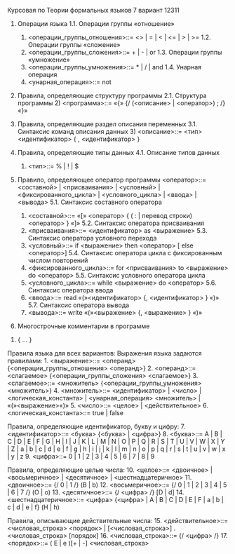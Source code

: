 Курсовая по Теории формальных языков
7 вариант 12311

1. Операции языка
  1.1. Операции группы «отношение»
    1) <операции_группы_отношения>::= <> | = | < | <= | > | >=
  1.2. Операции группы «сложение»
    1) <операции_группы_сложения>::= + | - | or
  1.3. Операции группы «умножение»
    1) <операции_группы_умножения>::= * | / | and
  1.4. Унарная операция
    1) <унарная_операция>::= not

2. Правила, определяющие структуру программы
  2.1. Структура программы
    2) <программа>::= «{» {/ (<описание> | <оператор>) ; /} «}»

3. Правила, определяющие раздел описания переменных
  3.1. Синтаксис команд описания данных
    3) <описание>::= <тип> <идентификатор> { , <идентификатор> }

4. Правила, определяющие типы данных
  4.1. Описание типов данных
    1) <тип>::= % | ! | $

5. Правило, определяющее оператор программы
<оператор>::= <составной> | <присваивания> | <условный> | <фиксированного_цикла> | <условного_цикла> | <ввода> | <вывода>
  5.1. Синтаксис составного оператора
    1) <составной>::= «[» <оператор> { ( : | перевод строки) <оператор> } «]»
  5.2. Синтаксис оператора присваивания
    1) <присваивания>::= <идентификатор> as <выражение>
  5.3. Синтаксис оператора условного перехода
    1) <условный>::= if <выражение> then <оператор> [ else <оператор>]
  5.4. Синтаксис оператора цикла с фиксированным числом повторений
    1) <фиксированного_цикла>::= for <присваивания> to <выражение> do <оператор>
  5.5. Синтаксис условного оператора цикла
    1) <условного_цикла>::= while <выражение> do <оператор>
  5.6. Синтаксис оператора ввода
    1) <ввода>::= read «(»<идентификатор> {, <идентификатор> } «)»
  5.7. Синтаксис оператора вывода
    1) <вывода>::= write «(»<выражение> {, <выражение> } «)»

6. Многострочные комментарии в программе
  1) { … }


Правила языка для всех вариантов:
  Выражения языка задаются правилами:
    1. <выражение>::= <операнд>{<операции_группы_отношения> <операнд>}
    2. <операнд>::= <слагаемое> {<операции_группы_сложения> <слагаемое>}
    3. <слагаемое>::= <множитель> {<операции_группы_умножения> <множитель>}
    4. <множитель>::= <идентификатор> | <число> | <логическая_константа> | <унарная_операция> <множитель> | «(»<выражение>«)»
    5. <число>::= <целое> | <действительное>
    6. <логическая_константа>::= true | false

  Правила, определяющие идентификатор, букву и цифру:
    7. <идентификатор>::= <буква> {<буква> | <цифра>}
    8. <буква>::= A | B | C | D | E | F | G | H | I | J | K | L | M | N | O | P | Q | R | S | T | U | V | W | X | Y | Z | a | b | c | d | e | f | g | h | i | j | k | l | m | n | o | p | q | r | s | t | u | v | w | x | y | z
    9. <цифра>::= 0 | 1 | 2 | 3 | 4 | 5 | 6 | 7 | 8 | 9
  
  Правила, определяющие целые числа:
    10. <целое>::= <двоичное> | <восьмеричное> | <десятичное> | <шестнадцатеричное>
    11. <двоичное>::= {/ 0 | 1 /} (B | b)
    12. <восьмеричное>::= {/ 0 | 1 | 2 | 3 | 4 | 5 | 6 | 7 /} (O | o)
    13. <десятичное>::= {/ <цифра> /} [D | d]
    14. <шестнадцатеричное>::= <цифра> {<цифра> | A | B | C | D | E | F | a | b | c | d | e | f} (H | h)
  
  Правила, описывающие действительные числа:
    15. <действительное>::= <числовая_строка> <порядок> | [<числовая_строка>] . <числовая_строка> [порядок]
    16. <числовая_строка>::= {/ <цифра> /}
    17. <порядок>::= ( E | e )[+ | -] <числовая_строка>
